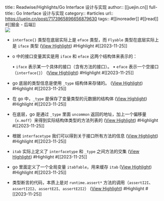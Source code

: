 title:: Readwise/Highlights/Go Interface 设计与实现
author:: [[juejin.cn]]
full-title:: Go Interface 设计与实现
category:: #articles
url:: https://juejin.cn/post/7173965896656879630
tags:: #[[inoreader]] #[[read]] #[[掘金 - 后端]]  
![](https://readwise-assets.s3.amazonaws.com/static/images/article2.74d541386bbf.png)
- `interface{}` 类型在底层实际上是 `eface` 类型，而 `Flyable` 类型在底层实际上是 `iface` 类型 ([View Highlight](https://read.readwise.io/read/01hg2c0q9dgg9hkes3hqc0gzqs)) #Highlight #[[2023-11-25]]
- o 中的接口变量其实是用 `iface` 和 `eface` 这两个结构体来表示的：
  
  •   `iface` 表示某一个具体的接口（含有方法的接口）。
  •   `eface` 表示一个空接口（`interface{}`） ([View Highlight](https://read.readwise.io/read/01hg2c0vqjvf0k81gmbpr9x2rg)) #Highlight #[[2023-11-25]]
- go 底层的类型信息是使用 `_type` 结构体来存储的。 ([View Highlight](https://read.readwise.io/read/01hg2c15z54zks3w34pjtpt9v2)) #Highlight #[[2023-11-25]]
- 在 go 中，`_type` 是保存了变量类型的元数据的结构体 ([View Highlight](https://read.readwise.io/read/01hg2c4afhn2snazg2jsye2skz)) #Highlight #[[2023-11-25]]
- 在底层，go 是通过 `_type` 里面 `uncommon` 返回的地址，加上一个偏移量（`x.moff`）来得到实际结构体类型的方法列表的 ([View Highlight](https://read.readwise.io/read/01hg2c67h036m0v9tf26t22kjy)) #Highlight #[[2023-11-25]]
- 根据 `interfacetype` 我们可以得到关于接口所有方法的信息 ([View Highlight](https://read.readwise.io/read/01hg2cncy0ehmtfanxb6ktqh7f)) #Highlight #[[2023-11-25]]
- `itab` 实际上定义了 `interfacetype` 和 `_type` 之间方法的交集 ([View Highlight](https://read.readwise.io/read/01hg2cqnhrfj97fkzhch452xxk)) #Highlight #[[2023-11-25]]
- go 里面定义了一个全局变量 `itabTable`，用来缓存 `itab` ([View Highlight](https://read.readwise.io/read/01hg2cr6334rnhjmhmwp1k24x1)) #Highlight #[[2023-11-25]]
- 类型断言的代码，本质上是对 `runtime.assert*` 方法的调用（`assertI2I`、`assertI2I2`、`assertE2I`、`assertE2I2`） ([View Highlight](https://read.readwise.io/read/01hg2ct35ek5yth25cf9dzvcsw)) #Highlight #[[2023-11-25]]